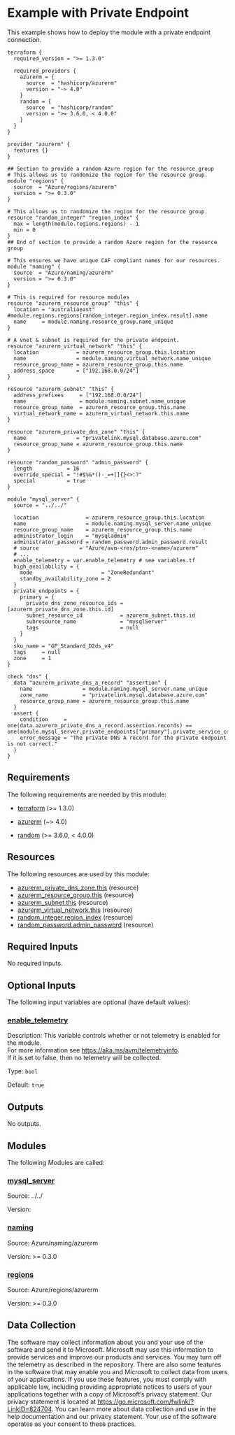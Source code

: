 <!-- BEGIN_TF_DOCS -->
<!-- Code generated by terraform-docs. DO NOT EDIT. -->
# Example with Private Endpoint

This example shows how to deploy the module with a private endpoint connection.

```hcl
terraform {
  required_version = ">= 1.3.0"

  required_providers {
    azurerm = {
      source  = "hashicorp/azurerm"
      version = "~> 4.0"
    }
    random = {
      source  = "hashicorp/random"
      version = ">= 3.6.0, < 4.0.0"
    }
  }
}

provider "azurerm" {
  features {}
}

## Section to provide a random Azure region for the resource group
# This allows us to randomize the region for the resource group.
module "regions" {
  source  = "Azure/regions/azurerm"
  version = ">= 0.3.0"
}

# This allows us to randomize the region for the resource group.
resource "random_integer" "region_index" {
  max = length(module.regions.regions) - 1
  min = 0
}
## End of section to provide a random Azure region for the resource group

# This ensures we have unique CAF compliant names for our resources.
module "naming" {
  source  = "Azure/naming/azurerm"
  version = ">= 0.3.0"
}

# This is required for resource modules
resource "azurerm_resource_group" "this" {
  location = "australiaeast" #module.regions.regions[random_integer.region_index.result].name
  name     = module.naming.resource_group.name_unique
}

# A vnet & subnet is required for the private endpoint.
resource "azurerm_virtual_network" "this" {
  location            = azurerm_resource_group.this.location
  name                = module.naming.virtual_network.name_unique
  resource_group_name = azurerm_resource_group.this.name
  address_space       = ["192.168.0.0/24"]
}

resource "azurerm_subnet" "this" {
  address_prefixes     = ["192.168.0.0/24"]
  name                 = module.naming.subnet.name_unique
  resource_group_name  = azurerm_resource_group.this.name
  virtual_network_name = azurerm_virtual_network.this.name
}

resource "azurerm_private_dns_zone" "this" {
  name                = "privatelink.mysql.database.azure.com"
  resource_group_name = azurerm_resource_group.this.name
}

resource "random_password" "admin_password" {
  length           = 16
  override_special = "!#$%&*()-_=+[]{}<>:?"
  special          = true
}

module "mysql_server" {
  source = "../../"

  location               = azurerm_resource_group.this.location
  name                   = module.naming.mysql_server.name_unique
  resource_group_name    = azurerm_resource_group.this.name
  administrator_login    = "mysqladmin"
  administrator_password = random_password.admin_password.result
  # source             = "Azure/avm-<res/ptn>-<name>/azurerm"
  # ...
  enable_telemetry = var.enable_telemetry # see variables.tf
  high_availability = {
    mode                      = "ZoneRedundant"
    standby_availability_zone = 2
  }
  private_endpoints = {
    primary = {
      private_dns_zone_resource_ids = [azurerm_private_dns_zone.this.id]
      subnet_resource_id            = azurerm_subnet.this.id
      subresource_name              = "mysqlServer"
      tags                          = null
    }
  }
  sku_name = "GP_Standard_D2ds_v4"
  tags     = null
  zone     = 1
}

check "dns" {
  data "azurerm_private_dns_a_record" "assertion" {
    name                = module.naming.mysql_server.name_unique
    zone_name           = "privatelink.mysql.database.azure.com"
    resource_group_name = azurerm_resource_group.this.name
  }
  assert {
    condition     = one(data.azurerm_private_dns_a_record.assertion.records) == one(module.mysql_server.private_endpoints["primary"].private_service_connection).private_ip_address
    error_message = "The private DNS A record for the private endpoint is not correct."
  }
}
```

<!-- markdownlint-disable MD033 -->
## Requirements

The following requirements are needed by this module:

- <a name="requirement_terraform"></a> [terraform](#requirement\_terraform) (>= 1.3.0)

- <a name="requirement_azurerm"></a> [azurerm](#requirement\_azurerm) (~> 4.0)

- <a name="requirement_random"></a> [random](#requirement\_random) (>= 3.6.0, < 4.0.0)

## Resources

The following resources are used by this module:

- [azurerm_private_dns_zone.this](https://registry.terraform.io/providers/hashicorp/azurerm/latest/docs/resources/private_dns_zone) (resource)
- [azurerm_resource_group.this](https://registry.terraform.io/providers/hashicorp/azurerm/latest/docs/resources/resource_group) (resource)
- [azurerm_subnet.this](https://registry.terraform.io/providers/hashicorp/azurerm/latest/docs/resources/subnet) (resource)
- [azurerm_virtual_network.this](https://registry.terraform.io/providers/hashicorp/azurerm/latest/docs/resources/virtual_network) (resource)
- [random_integer.region_index](https://registry.terraform.io/providers/hashicorp/random/latest/docs/resources/integer) (resource)
- [random_password.admin_password](https://registry.terraform.io/providers/hashicorp/random/latest/docs/resources/password) (resource)

<!-- markdownlint-disable MD013 -->
## Required Inputs

No required inputs.

## Optional Inputs

The following input variables are optional (have default values):

### <a name="input_enable_telemetry"></a> [enable\_telemetry](#input\_enable\_telemetry)

Description: This variable controls whether or not telemetry is enabled for the module.  
For more information see https://aka.ms/avm/telemetryinfo.  
If it is set to false, then no telemetry will be collected.

Type: `bool`

Default: `true`

## Outputs

No outputs.

## Modules

The following Modules are called:

### <a name="module_mysql_server"></a> [mysql\_server](#module\_mysql\_server)

Source: ../../

Version:

### <a name="module_naming"></a> [naming](#module\_naming)

Source: Azure/naming/azurerm

Version: >= 0.3.0

### <a name="module_regions"></a> [regions](#module\_regions)

Source: Azure/regions/azurerm

Version: >= 0.3.0

<!-- markdownlint-disable-next-line MD041 -->
## Data Collection

The software may collect information about you and your use of the software and send it to Microsoft. Microsoft may use this information to provide services and improve our products and services. You may turn off the telemetry as described in the repository. There are also some features in the software that may enable you and Microsoft to collect data from users of your applications. If you use these features, you must comply with applicable law, including providing appropriate notices to users of your applications together with a copy of Microsoft’s privacy statement. Our privacy statement is located at <https://go.microsoft.com/fwlink/?LinkID=824704>. You can learn more about data collection and use in the help documentation and our privacy statement. Your use of the software operates as your consent to these practices.
<!-- END_TF_DOCS -->